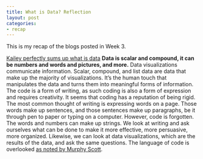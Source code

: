 ```yaml
---
title: What is Data? Reflection
layout: post
categories:
- recap
---
```

This is my recap of the blogs posted in Week 3. 

[Kailey perfectly sums up what is data](https://kmaclin17.github.io/2020/09/04/slug.html) **Data is scalar and compound, it can be numbers and words and pictures, and more.** 
Data visualizations communicate information. Scalar, compound, and list data are data that make up the majority of visualizations.
It’s the human touch that manipulates the data and turns them into meaningful forms of information. The code is a form of writing, as such coding is also a form of expression and requires creativity. It seems that coding has a reputation of being rigid. The most common thought of writing is expressing words on a page. Those words make up sentences, and those sentences make up paragraphs, be it through pen to paper or typing on a computer. However, code is forgotten. The words and numbers can make up strings.
We look at writing and ask ourselves what can be done to make it more effective, more persuasive, more organized. Likewise, we can look at data visualizations, which are the results of the data, and ask the same questions. The language of code is overlooked [as noted by Murphy Scott](https://murphyscott.github.io/2020/09/02/what-is-data.html).   
